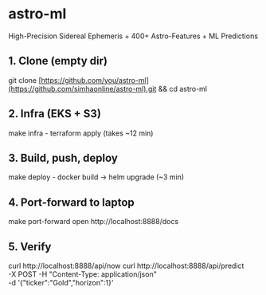 # astro-ml
High-Precision Sidereal Ephemeris + 400+ Astro-Features + ML Predictions

## 1. Clone (empty dir)
git clone [https://github.com/you/astro-ml](https://github.com/simhaonline/astro-ml).git && cd astro-ml

## 2. Infra (EKS + S3)
make infra  - terraform apply (takes ~12 min)

## 3. Build, push, deploy
make deploy  - docker build → helm upgrade (~3 min)

## 4. Port-forward to laptop
make port-forward
open http://localhost:8888/docs

## 5. Verify
curl http://localhost:8888/api/now
curl http://localhost:8888/api/predict \
  -X POST -H "Content-Type: application/json" \
  -d '{"ticker":"Gold","horizon":1}'
